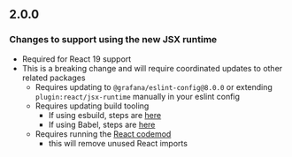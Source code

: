## 2.0.0

### Changes to support using the new JSX runtime
  - Required for React 19 support
  - This is a breaking change and will require coordinated updates to other related packages
    - Requires updating to `@grafana/eslint-config@8.0.0` or extending `plugin:react/jsx-runtime` manually in your eslint config
    - Requires updating build tooling
      - If using esbuild, steps are [here](https://esbuild.github.io/content-types/#auto-import-for-jsx)
      - If using Babel, steps are [here](https://legacy.reactjs.org/blog/2020/09/22/introducing-the-new-jsx-transform.html#manual-babel-setup)
    - Requires running the [React codemod](https://legacy.reactjs.org/blog/2020/09/22/introducing-the-new-jsx-transform.html#removing-unused-react-imports)
      - this will remove unused React imports